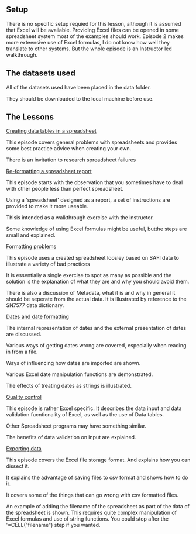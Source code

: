 ## Setup

There is no specific setup requied for this lesson, although it is assumed that Excel will be available. 
Providing Excel files can be opened in some spreadsheet system most of the examples should work. 
Episode 2 makes more exteensive use of Excel formulas, I do not know how well they translate to other systems. But the whole episode is an Instructor led walkthrough.


## The datasets used

All of the datasets used have been placed in the data folder.

They should be downloaded to the local machine before use.



## The Lessons

[Creating data tables in a spreadsheet](link)

This episode covers general problems with spreadsheets and provides some best practice advice when creating your own.

There is an invitation to research spreadsheet failures 

[Re-formatting a spreadsheet report](link)

This episode starts with the observation that you sometimes have to deal with other people less than perfect spreadsheet.

Using a 'spreadsheet' designed as a report, a set of instructions are provided to make it more useable.

Thisis intended as a walkthrough exercise with the instructor.

Some knowledge of using Excel formulas might be useful, butthe steps are small and explained. 

[Formatting problems](link)

This episode uses a created spreadsheet loosley based on SAFI data to illustrate a variety of bad practices

It is essentially a single exercise to spot as many as possible and the solution is the explanation of what they are and why you should avoid them.

There is also a discussion of Metadata, what it is and why in general it should be seperate from the actual data. It is illustrated by reference to the SN7577 data dictionary.

[Dates and date formatting](link)

The internal representation of dates and the external presentation of dates are discussed.

Various ways of getting dates wrong are covered, especially when reading in from a file.

Ways of influencing how dates are imported are shown.

Various Excel date manipulation functions are demonstrated. 

The effects of treating dates as strings is illustrated.

[Quality control](link)

This episode is rather Excel specific. It describes the data input and data validation fucntionality of Excel, as well as the use of Data tables.

Other Spreadsheet programs may have something similar.

The benefits of data validation on input are explained.

[Exporting data](link)

This episode covers the Excel file storage format. And explains how you can dissect it.

It explains the advantage of saving files to csv format and shows how to do it.

It covers some of the things that can go wrong with csv formatted files.

An example of adding the filename of the spreadsheet as part of the data of the spreadsheet is shown.
This requires quite complex manipulation of Excel formulas and use of string functions. You could stop after the '=CELL("filename") step if you wanted.



